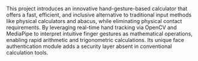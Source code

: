 This project introduces an innovative hand-gesture-based calculator that offers a fast, 
efficient, and inclusive alternative to traditional input methods like physical calculators and 
abacus, while eliminating physical contact requirements. By leveraging real-time hand tracking 
via OpenCV and MediaPipe to interpret intuitive finger gestures as mathematical operations, 
enabling rapid arithmetic and trigonometric calculations. Its unique face authentication module 
adds a security layer absent in conventional calculation tools. 
